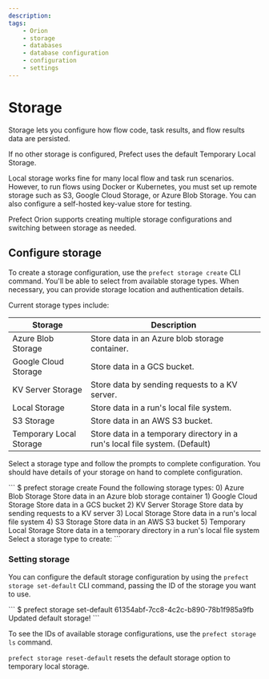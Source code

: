```yaml
---
description: 
tags:
    - Orion
    - storage
    - databases
    - database configuration
    - configuration
    - settings
---
```


# Storage

Storage lets you configure how flow code, task results, and flow results data are persisted.

If no other storage is configured, Prefect uses the default Temporary Local Storage.

Local storage works fine for many local flow and task run scenarios. However, to run flows using Docker or Kubernetes, you must set up remote storage such as S3, Google Cloud Storage, or Azure Blob Storage. You can also configure a self-hosted key-value store for testing.

Prefect Orion supports creating multiple storage configurations and switching between storage as needed.

## Configure storage

To create a storage configuration, use the `prefect storage create` CLI command. You'll be able to select from available storage types. When necessary, you can provide storage location and authentication details.

Current storage types include:

| Storage | Description |
| --- | --- |
| Azure Blob Storage | Store data in an Azure blob storage container. |
| Google Cloud Storage | Store data in a GCS bucket. |
| KV Server Storage | Store data by sending requests to a KV server. |
| Local Storage | Store data in a run's local file system. |
| S3 Storage | Store data in an AWS S3 bucket. |
| Temporary Local Storage | Store data in a temporary directory in a run's local file system. (Default) |

Select a storage type and follow the prompts to complete configuration. You should have details of your storage on hand to complete configuration.

<div class='termy'>
```
$ prefect storage create
Found the following storage types:
0) Azure Blob Storage
    Store data in an Azure blob storage container
1) Google Cloud Storage
    Store data in a GCS bucket
2) KV Server Storage
    Store data by sending requests to a KV server
3) Local Storage
    Store data in a run's local file system
4) S3 Storage
    Store data in an AWS S3 bucket
5) Temporary Local Storage
    Store data in a temporary directory in a run's local file system
Select a storage type to create:
```
</div>

### Setting storage

You can configure the default storage configuration by using the `prefect storage set-default` CLI command, passing the ID of the storage you want to use.

<div class='termy'>
```
$ prefect storage set-default 61354abf-7cc8-4c2c-b890-78b1f985a9fb
Updated default storage!
```
</div>

To see the IDs of available storage configurations, use the `prefect storage ls` command.

`prefect storage reset-default` resets the default storage option to temporary local storage.